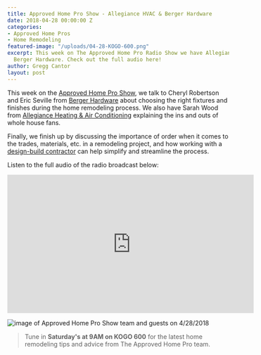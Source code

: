 ```yaml
---
title: Approved Home Pro Show - Allegiance HVAC & Berger Hardware
date: 2018-04-28 00:00:00 Z
categories:
- Approved Home Pros
- Home Remodeling
featured-image: "/uploads/04-28-KOGO-600.png"
excerpt: This week on The Approved Home Pro Radio Show we have Allegiance HVAC and
  Berger Hardware. Check out the full audio here!
author: Gregg Cantor
layout: post
---
```


This week on the [Approved Home Pro Show](https://www.sandiegoapprovedhomepros.com/blog/approved-home-pros-radio-show-allegiance-hvac-berger-hardware-murray-lampert/), we talk to Cheryl Robertson and Eric Seville from [Berger Hardware](https://www.bergerhardwareinc.com/) about choosing the right fixtures and finishes during the home remodeling process. We also have Sarah Wood from [Allegiance Heating & Air Conditioning](http://allegianceheatingandairsd.com/) explaining the ins and outs of whole house fans.

Finally, we finish up by discussing the importance of order when it comes to the trades, materials, etc. in a remodeling project, and how working with a [design-build contractor](/san-diego-design-build-contractors) can help simplify and streamline the process.

Listen to the full audio of the radio broadcast below:

<div class="flex-video">
  <iframe width="560" height="315" src="https://www.youtube.com/embed/knRBKQDrugI?rel=0&amp;showinfo=0" frameborder="0" allow="autoplay; encrypted-media" allowfullscreen></iframe>
</div>

![image of Approved Home Pro Show team and guests on 4/28/2018](https://www.sandiegoapprovedhomepros.com/wp-content/uploads/2018/05/27972-1024x768.jpeg "The Approved Home Pro Show team")

> Tune in **Saturday's at 9AM on KOGO 600** for the latest home remodeling tips and advice from The Approved Home Pro team.

